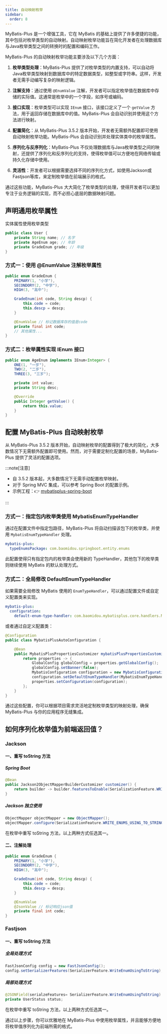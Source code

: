 ```yaml
---
title: 自动映射枚举
sidebar:
  order: 8
---
```


MyBatis-Plus 是一个增强工具，它在 MyBatis 的基础上提供了许多便捷的功能，其中包括对枚举类型的自动映射。自动映射枚举功能旨在简化开发者在处理数据库与Java枚举类型之间的转换时的配置和编码工作。

MyBatis-Plus 的自动映射枚举功能主要涉及以下几个方面：

1. **枚举类型处理**：MyBatis-Plus 提供了对枚举类型的内置支持，可以自动将Java枚举类型映射到数据库中的特定数据类型，如整型或字符串。这样，开发者无需手动编写复杂的映射逻辑。

2. **注解支持**：通过使用 `@EnumValue` 注解，开发者可以指定枚举值在数据库中存储的实际值。这通常是枚举中的一个字段，如序号或编码。

3. **接口实现**：枚举类型可以实现 `IEnum` 接口，该接口定义了一个 `getValue` 方法，用于返回存储在数据库中的值。MyBatis-Plus 会自动识别并使用这个方法进行映射。

4. **配置简化**：从 MyBatis-Plus 3.5.2 版本开始，开发者无需额外配置即可使用自动映射枚举功能。MyBatis-Plus 会自动识别并处理实体类中的枚举属性。

5. **序列化与反序列化**：MyBatis-Plus 不仅处理数据库与Java枚举类型之间的映射，还提供了序列化和反序列化的支持，使得枚举值可以方便地在网络传输或持久化存储中使用。

6. **灵活性**：开发者可以根据需要选择不同的序列化方式，如使用Jackson或Fastjson等库，来定制枚举值在前端展示的格式。

通过这些功能，MyBatis-Plus 大大简化了枚举类型的处理，使得开发者可以更加专注于业务逻辑的实现，而不必担心底层的数据映射问题。

## 声明通用枚举属性

实体属性使用枚举类型

```java
public class User {
    private String name; // 名字
    private AgeEnum age; // 年龄
    private GradeEnum grade; // 年级
}
```

### 方式一：使用 @EnumValue 注解枚举属性

```java
public enum GradeEnum {
    PRIMARY(1, "小学"),
    SECONDORY(2, "中学"),
    HIGH(3, "高中");

    GradeEnum(int code, String descp) {
        this.code = code;
        this.descp = descp;
    }

    @EnumValue // 标记数据库存的值是code
    private final int code;
    // 其他属性...
}
```

### 方式二：枚举属性实现 IEnum 接口

```java
public enum AgeEnum implements IEnum<Integer> {
    ONE(1, "一岁"),
    TWO(2, "二岁"),
    THREE(3, "三岁");

    private int value;
    private String desc;

    @Override
    public Integer getValue() {
        return this.value;
    }
}
```

## 配置 MyBatis-Plus 自动映射枚举

从 MyBatis-Plus 3.5.2 版本开始，自动映射枚举的配置得到了极大的简化，大多数情况下无需额外配置即可使用。然而，对于需要定制化配置的场景，MyBatis-Plus 提供了灵活的配置选项。

:::note[注意]

- 自 3.5.2 版本起，大多数情况下无需手动配置枚举映射。
- 对于 Spring MVC 集成，可以参考 Spring Boot 的配置示例。
- 示例工程：👉 [mybatisplus-spring-boot](https://git.oschina.net/baomidou/mybatisplus-spring-boot)

:::

### 方式一：指定包内枚举类使用 MybatisEnumTypeHandler

通过在配置文件中指定包路径，MyBatis-Plus 将自动扫描该包下的枚举类，并使用 `MybatisEnumTypeHandler` 处理。

```yml
mybatis-plus:
  typeEnumsPackage: com.baomidou.springboot.entity.enums
```

此配置使得只有指定包内的枚举类会使用新的 TypeHandler，其他包下的枚举类则继续使用 MyBatis 的默认处理方式。

### 方式二：全局修改 DefaultEnumTypeHandler

如果需要全局修改 MyBatis 使用的 `EnumTypeHandler`，可以通过配置文件或自定义配置类来实现。

```yml
mybatis-plus:
  configuration:
    default-enum-type-handler: com.baomidou.mybatisplus.core.handlers.MybatisEnumTypeHandler
```

或者通过自定义配置类：

```java
@Configuration
public class MybatisPlusAutoConfiguration {

    @Bean
    public MybatisPlusPropertiesCustomizer mybatisPlusPropertiesCustomizer() {
        return properties -> {
            GlobalConfig globalConfig = properties.getGlobalConfig();
            globalConfig.setBanner(false);
            MybatisConfiguration configuration = new MybatisConfiguration();
            configuration.setDefaultEnumTypeHandler(MybatisEnumTypeHandler.class);
            properties.setConfiguration(configuration);
        };
    }
}
```

通过这些配置，你可以根据项目需求灵活地定制枚举类型的映射处理，确保 MyBatis-Plus 与你的应用程序无缝集成。

## 如何序列化枚举值为前端返回值？

### Jackson

#### 一、重写 toString 方法

##### Spring Boot

```java
@Bean
public Jackson2ObjectMapperBuilderCustomizer customizer() {
    return builder -> builder.featuresToEnable(SerializationFeature.WRITE_ENUMS_USING_TO_STRING);
}
```

##### Jackson 独立使用

```java
ObjectMapper objectMapper = new ObjectMapper();
objectMapper.configure(SerializationFeature.WRITE_ENUMS_USING_TO_STRING, true);
```

在枚举中重写 toString 方法，以上两种方式任选其一。

#### 二、注解处理

```java
public enum GradeEnum {
    PRIMARY(1, "小学"),
    SECONDORY(2, "中学"),
    HIGH(3, "高中");

    GradeEnum(int code, String descp) {
        this.code = code;
        this.descp = descp;
    }

    @EnumValue
    @JsonValue // 标记响应json值
    private final int code;
}
```

### Fastjson

#### 一、重写 toString 方法

##### 全局处理方式

```java
FastJsonConfig config = new FastJsonConfig();
config.setSerializerFeatures(SerializerFeature.WriteEnumUsingToString);
```

##### 局部处理方式

```java
@JSONField(serialzeFeatures= SerializerFeature.WriteEnumUsingToString)
private UserStatus status;
```

在枚举中重写 toString 方法，以上两种方式任选其一。

通过以上步骤，你可以优雅地在 MyBatis-Plus 中使用枚举属性，并且能够方便地将枚举值序列化为前端所需的格式。
